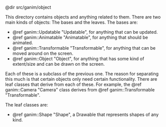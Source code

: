 @dir src/ganim/object

This directory contains objects and anything related to them.  There are two
main kinds of objects: The bases and the leaves.  The bases are:

 - @ref ganim::Updatable "Updatable", for anything that can be updated.
 - @ref ganim::Animatable "Animatable", for anything that should be animated.
 - @ref ganim::Transformable "Transformable", for anything that can be moved
   around on the screen.
 - @ref ganim::Object "Object", for anything that has some kind of extent/size
   and can be drawn on the screen.

Each of these is a subclass of the previous one.  The reason for separating this
much is that certain objects only need certain functionality.  There are leaf
classes that derive from each of these.  For example, the @ref ganim::Camera
"Camera" class derives from @ref ganim::Transformable "Transformable".

The leaf classes are:

 - @ref ganim::Shape "Shape", a Drawable that represents shapes of any kind.
